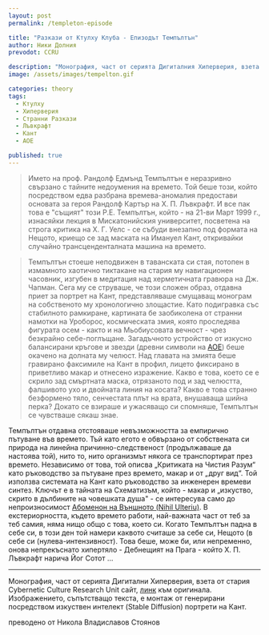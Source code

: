 ```yaml
---
layout: post
permalink: /templeton-episode

title: "Разкази от Ктулху Клуба - Епизодът Темпълтън"
author: Ники Долния
prevodot: CCRU

description: "Монография, част от серията Дигиталния Хиперверия, взета стария Cybernetic Culture Research Unit сайт."
image: /assets/images/tempelton.gif

categories: theory
tags:
  - Ктулху
  - Хиперверия
  - Странни Разкази
  - Лъвкрафт
  - Кант
  - АОЕ

published: true
---
```


>Името на проф. Рандолф Едмънд Темпълтън е неразривно свързано с тайните недоумения на времето. Той беше този, който посредством едва разбрана времева-аномалия предостави основата за героя Рандолф Картър на Х. П. Лъвкрафт. И все пак това е "същият" този Р.Е. Темпълтън, който - на 21-ви Март 1999 г., изнасяйки лекция в Мискатонийския университет, посветена на строга критика на Х. Г. Уелс - се събуди внезапно под формата на Нещото, криещо се зад маската на Имануел Кант, откривайки случайно трансценденталната машина на времето.
 
>Темпълтън стоеше неподвижен в таванската си стая, потопен в измамното хаотично тиктакане на стария му навигационен часовник, изгубен в медитация над херметичната гравюра на Дж. Чапман. Сега му се струваше, че този сложен образ, отдавна приет за портрет на Кант, представляваше смущаващ монограм на собственото му хронологично злощастие. Като подигравка със стабилното рамкиране, картината бе заобиколена от странни намотки на Уроборос, космическата змия, която проследява фигурата осем - както и на Мьобиусовата вечност - чрез безкрайно себе-поглъщане. Загадъчното устройство от изкусно балансирани кръгове и звезди (древни символи на [АОЕ](/AOE)) беше окачено на долната му челюст. Над главата на змията беше гравирано факсимиле на Кант в профил, лицето фиксирано в приветливо макар и отнесено изражение. Какво е това, което се е скрило зад смъртната маска, отрязаното под и зад челюстта, фалшивото ухо и двойната линия на косата? Какво е това странно безформено тяло, сенчестата плът на врата, внушаваща шийна перка? Докато се взираше и ужасяващо си спомняше, Темпълтън се чувстваше сякаш знае.
 
Темпълтън отдавна отстояваше невъзможността за емпирично пътуване във времето. Тъй като егото е обвързано от собствената си природа на линейна причинно-следственост (продължаваше да настоява той), нито то, нито организмът някога се транспортират през времето. Независимо от това, той описва „Критиката на Чистия Разум“ като ръководство за пътуване през времето, макар и от „друг вид“. Той използва системата на Кант като ръководство за инженерен времеви синтез. Ключът е в тайната на Схематизъм, който - макар и „изкуство, скрито в дълбините на човешката душа" - се интересува само до непроизносимост [Абоменон на Външното (Nihil Ulteriu)](https://dspace.cuni.cz/bitstream/handle/20.500.11956/116983/Amy_Ireland_58-71.pdf?sequence=1&isAllowed=y). В екстериорността, където времето работи, най-важната част от теб за теб самия, няма нищо общо с това, което си. Когато Темпълтън падна в себе си, в този ден той намери каквото считаше за себе си, Нещото (в себе си (нулева-интензивност). Това беше, може би, или непременно, онова непрекъснато хипертяло - Дебнещият на Прага - който Х. П. Лъвкрафт нарича Йог Сотот ...
 
---
 
Монография, част от серията Дигитални Хиперверия, взета от стария Cybernetic Culture Research Unit сайт, [линк](http://www.ccru.net/digithype/templeton.htm) към оригинала. Изображението, съпътстващо текста, е монтаж от генерирани посредством изкуствен интелект (Stable Diffusion) портрети на Кант.

преводено от Никола Владиславов Стоянов